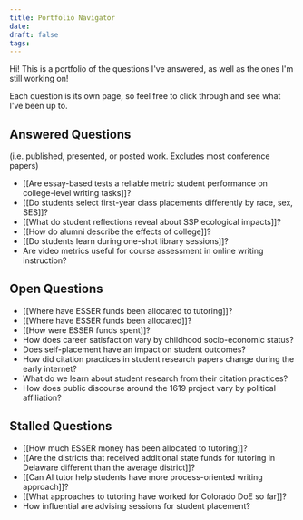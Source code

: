 ```yaml
---
title: Portfolio Navigator
date: 
draft: false
tags:
---
```

Hi! This is a portfolio of the questions I've answered, as well as the ones I'm still working on! 

Each question is its own page, so feel free to click through and see what I've been up to.

## Answered Questions
(i.e. published, presented, or posted work. Excludes most conference papers)
- [[Are essay-based tests a reliable metric student performance on college-level writing tasks]]?
- [[Do students select first-year class placements differently by race, sex, SES]]?
- [[What do student reflections reveal about SSP ecological impacts]]?
- [[How do alumni describe the effects of college]]?
- [[Do students learn during one-shot library sessions]]?
- Are video metrics useful for course assessment in online writing instruction?

## Open Questions
- [[Where have ESSER funds been allocated to tutoring]]?
- [[Where have ESSER funds been allocated]]?
- [[How were ESSER funds spent]]?
- How does career satisfaction vary by childhood socio-economic status?
- Does self-placement have an impact on student outcomes?
- How did citation practices in student research papers change during the early internet?
- What do we learn about student research from their citation practices?
- How does public discourse around the 1619 project vary by political affiliation?
## Stalled Questions
- [[How much ESSER money has been allocated to tutoring]]?
- [[Are the districts that received additional state funds for tutoring in Delaware different than the average district]]?
- [[Can AI tutor help students have more process-oriented writing approach]]?
- [[What approaches to tutoring have worked for Colorado DoE so far]]?
- How influential are advising sessions for student placement?

